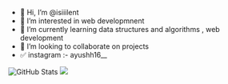 
- 👋 Hi, I’m @isiiilent
- 👀 I’m interested in web developmnent 
- 🌱 I’m currently learning data structures and algorithms , web development
- 💞️ I’m looking to collaborate on projects 
- ✅  instagram :- ayushh16__

![GitHub Stats](https://github-readme-stats.vercel.app/api?username=isiiilent&theme=ayu-mirage)
<img src="https://github-readme-stats.vercel.app/api/top-langs/?username=isiiilent" />
